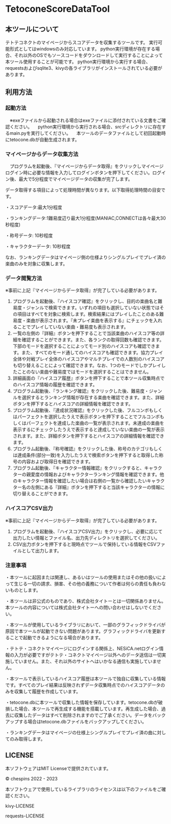 # TetoconeScoreDataTool

## 本ツールについて
テトテコネクトのマイページからスコアデータを収集するツールです。
実行可能形式としてはwindowsのみ対応しています。
python実行環境が存在する場合、それ以外のOSでもソースコードをダウンロードして実行することによって本ツール使用することが可能です。
python実行環境から実行する場合、requestsおよびsqlite3、kivyの各ライブラリがインストールされている必要があります。


## 利用方法
### 起動方法
　※exeファイルから起動される場合はexeファイルに添付されている文書をご確認ください。
　python実行環境から実行される場合、srcディレクトリに存在するmain.pyを実行してください。
　本ツールのデータファイルとして初回起動時にtetocone.dbが自動生成されます。

### マイページからデータ収集方法
　プログラムを起動後、『マイページからデータ取得』をクリックしマイページログイン時に必要な情報を入力してログインボタンを押下してください。ログイン後、最大で5分程度でマイページデータの収集が完了します。

データ取得する項目によって処理時間が異なります。以下取得処理時間の目安です。

・スコアデータ:最大1分程度

・ランキングデータ:1難易度辺り最大1分程度(MANIAC,CONNECTは各々最大30秒程度)

・称号データ: 10秒程度

・キャラクターデータ: 10秒程度

なお、ランキングデータはマイページ側の仕様よりシングルプレイでプレイ済の楽曲のみを対象に収集します。

### データ閲覧方法
※事前に上記『マイページからデータ取得』が完了している必要があります。
1. プログラムを起動後、『ハイスコア確認』をクリックし、目的の楽曲名と難易度・ジャンルで検索できます。いずれの項目も選択していない状態ではその項目はすべてを対象に検索します。検索結果にはプレイしたことのある難易度・楽曲が表示されます。『未プレイ楽曲を表示する』にチェックを入れることでプレイしていない楽曲・難易度も表示されます。
2. 一覧の左側の『詳細』ボタンを押下することで当該楽曲のハイスコア等の詳細を確認することができます。また、各ランクの取得回数も確認できます。下部のモードを選択することによってモード別のハイスコアも確認できます。また、すべてのモード通してのハイスコアも確認できます。協力プレイ全体や対戦プレイ全体のハイスコアやマルチプレイでの人数別のハイスコアも切り替えることによって確認できます。なお、1つのモードでしかプレイしたことのない楽曲や難易度ではモードを選択することはできません。
3. 詳細画面の『ハイスコア履歴』ボタンを押下することで本ツール収集時点でのハイスコア情報の履歴を確認できます。
4. プログラム起動後、『ランキング確認』をクリックした後、難易度・ジャンルを選択するとランキング情報が存在する楽曲を確認できます。また、詳細ボタンを押下するとハイスコアの詳細情報を確認できます。
5. プログラム起動後、『達成状況確認』をクリックした後、フルコンボもしくはパーフェクトを選択したうえで表示ボタンを押下することでフルコンボもしくはパーフェクトを達成した楽曲の一覧が表示されます。未達成の楽曲を表示するにチェックしたうえで表示すると達成していない楽曲の一覧が表示されます。また、詳細ボタンを押下するとハイスコアの詳細情報を確認できます。
6. プログラム起動後、『称号確認』をクリックした後、称号のカテゴリもしくは達成条件(部分一致)を入力したうえで検索ボタンを押下すると取得した称号の内容および取得日を確認できます。
7. プログラム起動後、『キャラクター情報確認』をクリックすると、キャラクターの親愛度の情報およびキャラクターランキング情報を確認できます。他のキャラクター情報を確認したい場合は右側の一覧から確認したいキャラクター名の左側にある『詳細』ボタンを押下すると当該キャラクターの情報に切り替えることができます。

### ハイスコアCSV出力
※事前に上記『マイページからデータ取得』が完了している必要があります。
1. プログラムを起動後、『ハイスコアCSV出力』をクリックし、必要に応じて出力したい情報とファイル名、出力先ディレクトリを選択してください。
2. CSV出力ボタンを押下すると現時点でツールで保持している情報をCSVファイルとして出力します。

### 注意事項
・本ツールに起因または関連し、あるいはツールの使用またはその他の扱いによって生じる一切の請求、損害、その他の義務について作者は何らの責任も負わないものとします。

・本ツールは非公式のものであり、株式会社タイトーとは一切関係ありません。本ツールの内容については株式会社タイトーへの問い合わせはしないでください。

・本ツールが使用しているライブラリにおいて、一部のグラフィックドライバが原因で本ツールが起動できない問題があります。グラフィックドライバを更新することで起動できるようになる場合があります。

・テトテ・コネクトマイページにログインする関係上、NESiCA.netログイン情報の入力が必要ですがテトテ・コネクトマイページ以外へのデータ送信は一切実施していません。また、それ以外のサイトへはいかなる通信も実施していません。

・本ツールで表示しているハイスコア履歴は本ツールで独自に収集している情報です。すべてのプレイ結果は反映されずデータ収集時点でのハイスコアデータのみを収集して履歴を作成しています。

・tetocone.dbに本ツールで収集した情報を保存しています。tetocone.dbが破損した場合、本ツールで再生成する機能を搭載しています。再生成した場合、過去に収集したデータはすべて削除されますのでご了承ください。データをバックアップする場合はtetocone.dbファイルをバックアップしてください。

・ランキングデータはマイページの仕様上シングルプレイでプレイ済の曲に対してのみ取得します。

## LICENSE
本ソフトウェアはMIT Licenseで提供されています。

© chespins 2022 - 2023

本ソフトウェアで使用しているライブラリのライセンスは以下のファイルをご確認ください。

kivy-LICENSE

requests-LICENSE
